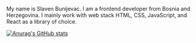 My name is Slaven Bunijevac.
I am a frontend developer from Bosnia and Herzegovina.
I mainly work with web stack HTML, CSS, JavaScript, and React as a library of choice.

[![Anurag's GitHub stats](https://github-readme-stats.vercel.app/api?username=BSlaven)](https://github.com/anuraghazra/github-readme-stats)

